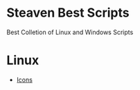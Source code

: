 # Steaven Best Scripts
Best Colletion of Linux and Windows Scripts


# Linux


- [Icons](https://github.com/SteavenGamerYT/steaven-best-scripts/tree/main/Linux/Icons)